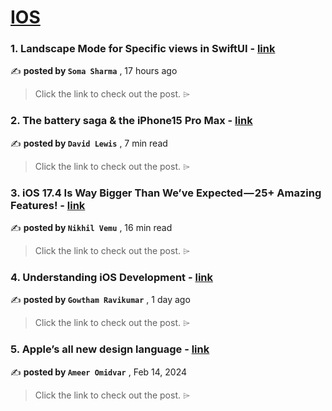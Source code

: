 
<h1><a href=https://medium.com/tag/ios/recommended target="_blank" rel="noopener noreferrer">IOS</a></h1>
<h3>1. Landscape Mode for Specific views in SwiftUI - <a href=https://medium.com/@somasharma95/landscape-mode-for-specific-views-in-swiftui-20e4fd5e8bcd?source=tag_recommended_feed---------0-84----------ios----------a98adb09_b38f_4d69_a9b1_ab21be6494ab------- target="_blank" rel="noopener noreferrer">link</a></h3>

✍️ **posted by `Soma Sharma`** <date> , 17 hours ago</date>

<blockquote>Click the link to check out the post. ⌲</blockquote>

<h3>2. The battery saga & the iPhone15 Pro Max - <a href=https://medium.com/macoclock/the-battery-saga-the-iphone15-pro-max-f621bb9bc8b2?source=tag_recommended_feed---------1-107----------ios----------a98adb09_b38f_4d69_a9b1_ab21be6494ab------- target="_blank" rel="noopener noreferrer">link</a></h3>

✍️ **posted by `David Lewis`** <date> , 7 min read</date>

<blockquote>Click the link to check out the post. ⌲</blockquote>

<h3>3. iOS 17.4 Is Way Bigger Than We’ve Expected — 25+ Amazing Features! - <a href=https://medium.com/macoclock/ios-17-4-is-way-bigger-than-weve-expected-25-amazing-features-b690cf7156c2?source=tag_recommended_feed---------2-85----------ios----------a98adb09_b38f_4d69_a9b1_ab21be6494ab------- target="_blank" rel="noopener noreferrer">link</a></h3>

✍️ **posted by `Nikhil Vemu`** <date> , 16 min read</date>

<blockquote>Click the link to check out the post. ⌲</blockquote>

<h3>4. Understanding iOS Development - <a href=https://medium.com/@gowthamravikumar/understanding-ios-development-e080ade4505f?source=tag_recommended_feed---------3-84----------ios----------a98adb09_b38f_4d69_a9b1_ab21be6494ab------- target="_blank" rel="noopener noreferrer">link</a></h3>

✍️ **posted by `Gowtham Ravikumar`** <date> , 1 day ago</date>

<blockquote>Click the link to check out the post. ⌲</blockquote>

<h3>5. Apple’s all new design language - <a href=https://medium.com/design-bootcamp/apples-all-new-design-language-986cdc4c29b4?source=tag_recommended_feed---------4-107----------ios----------a98adb09_b38f_4d69_a9b1_ab21be6494ab------- target="_blank" rel="noopener noreferrer">link</a></h3>

✍️ **posted by `Ameer Omidvar`** <date> , Feb 14, 2024</date>

<blockquote>Click the link to check out the post. ⌲</blockquote>

